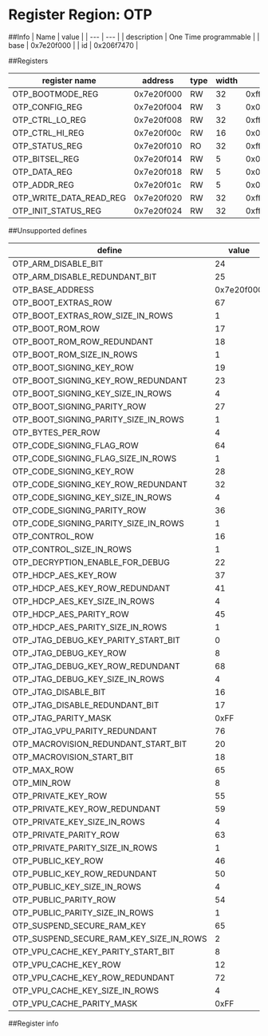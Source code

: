 # Register Region: OTP


##Info
| Name | value |
| --- | --- |
| description | One Time programmable |
| base | 0x7e20f000 |
| id | 0x206f7470 |

##Registers

| register name | address | type | width | mask | reset |
| --- | --- | --- | --- | --- | --- |
| OTP_BOOTMODE_REG | 0x7e20f000 | RW | 32 | 0xffffffff |  |
| OTP_CONFIG_REG | 0x7e20f004 | RW | 3 | 0x00000007 |  |
| OTP_CTRL_LO_REG | 0x7e20f008 | RW | 32 | 0xffffffff |  |
| OTP_CTRL_HI_REG | 0x7e20f00c | RW | 16 | 0x0000ffff |  |
| OTP_STATUS_REG | 0x7e20f010 | RO | 32 | 0xffffffff |  |
| OTP_BITSEL_REG | 0x7e20f014 | RW | 5 | 0x0000001f |  |
| OTP_DATA_REG | 0x7e20f018 | RW | 5 | 0x0000001f |  |
| OTP_ADDR_REG | 0x7e20f01c | RW | 5 | 0x0000001f |  |
| OTP_WRITE_DATA_READ_REG | 0x7e20f020 | RW | 32 | 0xffffffff |  |
| OTP_INIT_STATUS_REG | 0x7e20f024 | RW | 32 | 0xffffffff |  |

##Unsupported defines

| define | value |
| --- | --- |
| OTP_ARM_DISABLE_BIT | 24 |
| OTP_ARM_DISABLE_REDUNDANT_BIT | 25 |
| OTP_BASE_ADDRESS | 0x7e20f000 |
| OTP_BOOT_EXTRAS_ROW | 67 |
| OTP_BOOT_EXTRAS_ROW_SIZE_IN_ROWS | 1 |
| OTP_BOOT_ROM_ROW | 17 |
| OTP_BOOT_ROM_ROW_REDUNDANT | 18 |
| OTP_BOOT_ROM_SIZE_IN_ROWS | 1 |
| OTP_BOOT_SIGNING_KEY_ROW | 19 |
| OTP_BOOT_SIGNING_KEY_ROW_REDUNDANT | 23 |
| OTP_BOOT_SIGNING_KEY_SIZE_IN_ROWS | 4 |
| OTP_BOOT_SIGNING_PARITY_ROW | 27 |
| OTP_BOOT_SIGNING_PARITY_SIZE_IN_ROWS | 1 |
| OTP_BYTES_PER_ROW | 4 |
| OTP_CODE_SIGNING_FLAG_ROW | 64 |
| OTP_CODE_SIGNING_FLAG_SIZE_IN_ROWS | 1 |
| OTP_CODE_SIGNING_KEY_ROW | 28 |
| OTP_CODE_SIGNING_KEY_ROW_REDUNDANT | 32 |
| OTP_CODE_SIGNING_KEY_SIZE_IN_ROWS | 4 |
| OTP_CODE_SIGNING_PARITY_ROW | 36 |
| OTP_CODE_SIGNING_PARITY_SIZE_IN_ROWS | 1 |
| OTP_CONTROL_ROW | 16 |
| OTP_CONTROL_SIZE_IN_ROWS | 1 |
| OTP_DECRYPTION_ENABLE_FOR_DEBUG | 22 |
| OTP_HDCP_AES_KEY_ROW | 37 |
| OTP_HDCP_AES_KEY_ROW_REDUNDANT | 41 |
| OTP_HDCP_AES_KEY_SIZE_IN_ROWS | 4 |
| OTP_HDCP_AES_PARITY_ROW | 45 |
| OTP_HDCP_AES_PARITY_SIZE_IN_ROWS | 1 |
| OTP_JTAG_DEBUG_KEY_PARITY_START_BIT | 0 |
| OTP_JTAG_DEBUG_KEY_ROW | 8 |
| OTP_JTAG_DEBUG_KEY_ROW_REDUNDANT | 68 |
| OTP_JTAG_DEBUG_KEY_SIZE_IN_ROWS | 4 |
| OTP_JTAG_DISABLE_BIT | 16 |
| OTP_JTAG_DISABLE_REDUNDANT_BIT | 17 |
| OTP_JTAG_PARITY_MASK | 0xFF |
| OTP_JTAG_VPU_PARITY_REDUNDANT | 76 |
| OTP_MACROVISION_REDUNDANT_START_BIT | 20 |
| OTP_MACROVISION_START_BIT | 18 |
| OTP_MAX_ROW | 65 |
| OTP_MIN_ROW | 8 |
| OTP_PRIVATE_KEY_ROW | 55 |
| OTP_PRIVATE_KEY_ROW_REDUNDANT | 59 |
| OTP_PRIVATE_KEY_SIZE_IN_ROWS | 4 |
| OTP_PRIVATE_PARITY_ROW | 63 |
| OTP_PRIVATE_PARITY_SIZE_IN_ROWS | 1 |
| OTP_PUBLIC_KEY_ROW | 46 |
| OTP_PUBLIC_KEY_ROW_REDUNDANT | 50 |
| OTP_PUBLIC_KEY_SIZE_IN_ROWS | 4 |
| OTP_PUBLIC_PARITY_ROW | 54 |
| OTP_PUBLIC_PARITY_SIZE_IN_ROWS | 1 |
| OTP_SUSPEND_SECURE_RAM_KEY | 65 |
| OTP_SUSPEND_SECURE_RAM_KEY_SIZE_IN_ROWS | 2 |
| OTP_VPU_CACHE_KEY_PARITY_START_BIT | 8 |
| OTP_VPU_CACHE_KEY_ROW | 12 |
| OTP_VPU_CACHE_KEY_ROW_REDUNDANT | 72 |
| OTP_VPU_CACHE_KEY_SIZE_IN_ROWS | 4 |
| OTP_VPU_CACHE_PARITY_MASK | 0xFF |

##Register info

